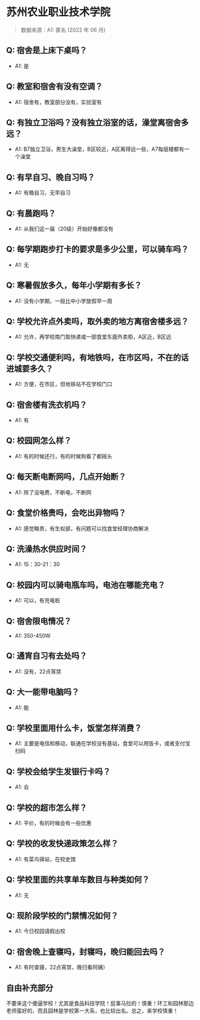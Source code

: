 # 苏州农业职业技术学院

> 数据来源：A1: 匿名 (2022 年 06 月)

## Q: 宿舍是上床下桌吗？

- A1: 是

## Q: 教室和宿舍有没有空调？

- A1: 宿舍有，教室部分没有，实验室有

## Q: 有独立卫浴吗？没有独立浴室的话，澡堂离宿舍多远？

- A1: B7独立卫浴，男生大澡堂，B区较近，A区离得远一些，A7每层楼都有一个澡堂

## Q: 有早自习、晚自习吗？

- A1: 有晚自习，无早自习

## Q: 有晨跑吗？

- A1: 从我们这一届（20级）开始好像都没有

## Q: 每学期跑步打卡的要求是多少公里，可以骑车吗？

- A1: 无

## Q: 寒暑假放多久，每年小学期有多长？

- A1: 没有小学期，一般比中小学放假早一周

## Q: 学校允许点外卖吗，取外卖的地方离宿舍楼多远？

- A1: 允许，再学校南门取快递或一部食堂东面外卖柜，A区近，B区远

## Q: 学校交通便利吗，有地铁吗，在市区吗，不在的话进城要多久？

- A1: 方便，在市区，但地铁站不在学校门口

## Q: 宿舍楼有洗衣机吗？

- A1: 有

## Q: 校园网怎么样？

- A1: 有的时候还行，有的时候狗看了都摇头

## Q: 每天断电断网吗，几点开始断？

- A1: 除了没电费，不断电，不断网

## Q: 食堂价格贵吗，会吃出异物吗？

- A1: 感觉略贵，有生权部，有问题可以找食堂经理协商解决

## Q: 洗澡热水供应时间？

- A1: 15：30-21：30

## Q: 校园内可以骑电瓶车吗，电池在哪能充电？

- A1: 可以，有充电桩

## Q: 宿舍限电情况？

- A1: 350-450W

## Q: 通宵自习有去处吗？

- A1: 没有，22点宵禁

## Q: 大一能带电脑吗？

- A1: 能

## Q: 学校里面用什么卡，饭堂怎样消费？

- A1: 主要是电信和移动，联通在学校没有基站，食堂可以用饭卡，或者支付宝扫码

## Q: 学校会给学生发银行卡吗？

- A1: 会

## Q: 学校的超市怎么样？

- A1: 平价，有的时候会有一些优惠

## Q: 学校的收发快递政策怎么样？

- A1: 有菜鸟驿站，在校史馆

## Q: 学校里面的共享单车数目与种类如何？

- A1: 无

## Q: 现阶段学校的门禁情况如何？

- A1: 今日校园请假出校

## Q: 宿舍晚上查寝吗，封寝吗，晚归能回去吗？

- A1: 有时查寝，22点宵禁，晚归看阿姨）

## 自由补充部分

不要来这个傻逼学校！尤其是食品科技学院！屁事马拉的！慎重！环工和园林那边老师蛮好的，而且园林是学校第一大系，也比较出名。总之，来学校慎重！